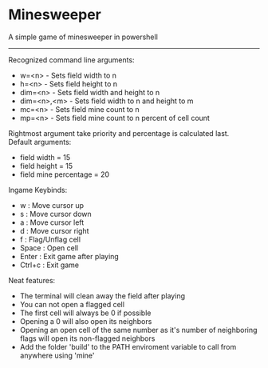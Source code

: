 # Minesweeper
A simple game of minesweeper in powershell

---
Recognized command line arguments:
* w=\<n>        - Sets field width to n
* h=\<n>        - Sets field height to n
* dim=\<n>      - Sets field width and height to n
* dim=\<n>,\<m> - Sets field width to n and height to m
* mc=\<n>       - Sets field mine count to n
* mp=\<n>       - Sets field mine count to n percent of cell count

Rightmost argument take priority and percentage is calculated last.
\
Default arguments:
* field width           = 15
* field height          = 15
* field mine percentage = 20

Ingame Keybinds:
* w :      Move cursor up
* s :      Move cursor down
* a :      Move cursor left
* d :      Move cursor right
* f :      Flag/Unflag cell
* Space :  Open cell
* Enter :  Exit game after playing
* Ctrl+c : Exit game

Neat features:
* The terminal will clean away the field after playing
* You can not open a flagged cell
* The first cell will always be 0 if possible
* Opening a 0 will also open its neighbors
* Opening an open cell of the same number as it's number of neighboring flags will open its non-flagged neighbors
* Add the folder 'build' to the PATH enviroment variable to call from anywhere using 'mine'
